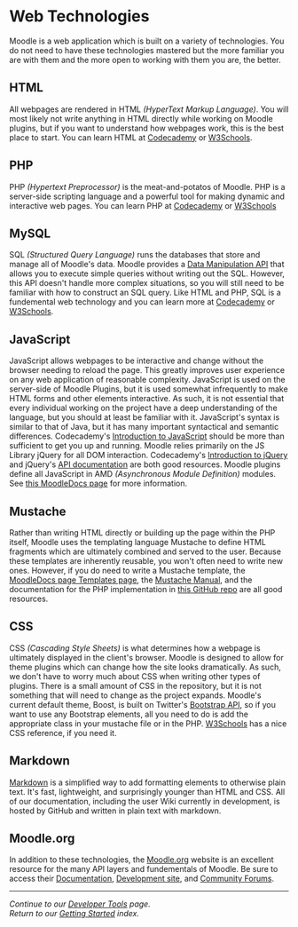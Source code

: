 # Web Technologies
Moodle is a web application which is built on a variety of technologies. You do not need to have these technologies mastered but the more familiar you are with them and the more open to working with them you are, the better.

## HTML
All webpages are rendered in HTML _(HyperText Markup Language)_. You will most likely not write anything in HTML directly while working on Moodle plugins, but if you want to understand how webpages work, this is the best place to start. You can learn HTML at [Codecademy](https://www.codecademy.com/learn/learn-html) or [W3Schools](https://www.w3schools.com/html).

## PHP
PHP _(Hypertext Preprocessor)_ is the meat-and-potatos of Moodle. PHP is a server-side scripting language and a powerful tool for making dynamic and interactive web pages. You can learn PHP at [Codecademy](https://www.codecademy.com/learn/learn-php) or [W3Schools](https://www.w3schools.com/php)

## MySQL
SQL _(Structured Query Language)_ runs the databases that store and manage all of Moodle's data. Moodle provides a [Data Manipulation API](https://docs.moodle.org/dev/Data_manipulation_API) that allows you to execute simple queries without writing out the SQL. However, this API doesn't handle more complex situations, so you will still need to be familiar with how to construct an SQL query. Like HTML and PHP, SQL is a fundemental web technology and you can learn more at [Codecademy](https://www.codecademy.com/learn/learn-sql) or [W3Schools](https://www.w3schools.com/sql).

## JavaScript
JavaScript allows webpages to be interactive and change without the browser needing to reload the page. This greatly improves user experience on any web application of reasonable complexity. JavaScript is used on the server-side of Moodle Plugins, but it is used somewhat infrequently to make HTML forms and other elements interactive. As such, it is not essential that every individual working on the project have a deep understanding of the language, but you should at least be familiar with it. JavaScript's syntax is similar to that of Java, but it has many important syntactical and semantic differences. Codecademy's [Introduction to JavaScript](https://www.codecademy.com/learn/introduction-to-javascript) should be more than sufficient to get you up and running. Moodle relies primarily on the JS Library jQuery for all DOM interaction. Codecademy's [Introduction to jQuery](https://www.codecademy.com/learn/learn-jquery) and jQuery's [API documentation](https://api.jquery.com) are both good resources. Moodle plugins define all JavaScript in AMD _(Asynchronous Module Definition)_ modules. See [this MoodleDocs page](https://docs.moodle.org/dev/Javascript_Modules) for more information.

## Mustache
Rather than writing HTML directly or building up the page within the PHP itself, Moodle uses the templating language Mustache to define HTML fragments which are ultimately combined and served to the user. Because these templates are inherently reusable, you won't often need to write new ones. However, if you do need to write a Mustache template, the [MoodleDocs page Templates page](https://docs.moodle.org/dev/Templates), the [Mustache Manual](https://mustache.github.io/mustache.5.html), and the documentation for the PHP implementation in [this GitHub repo](https://github.com/bobthecow/mustache.php) are all good resources.

## CSS
CSS _(Cascading Style Sheets)_ is what determines how a webpage is ultimately displayed in the client's browser. Moodle is designed to allow for theme plugins which can change how the site looks dramatically. As such, we don't have to worry much about CSS when writing other types of plugins. There is a small amount of CSS in the repository, but it is not something that will need to change as the project expands. Moodle's current default theme, Boost, is built on Twitter's [Bootstrap API](https://getbootstrap.com), so if you want to use any Bootstrap elements, all you need to do is add the appropriate class in your mustache file or in the PHP. [W3Schools](https://www.w3schools.com/cssref) has a nice CSS reference, if you need it.

## Markdown
[Markdown](https://www.markdownguide.org) is a simplified way to add formatting elements to otherwise plain text. It's fast, lightweight, and surprisingly younger than HTML and CSS. All of our documentation, including the user Wiki currently in development, is hosted by GitHub and written in plain text with markdown.

## Moodle.org
In addition to these technologies, the [Moodle.org](https://moodle.org) website is an excellent resource for the many API layers and fundementals of Moodle. Be sure to access their [Documentation](https://docs.moodle.org), [Development site](https://moodledev.io), and [Community Forums](https://moodle.org/course/view.php?id=5).

-----
*Continue to our [Developer Tools](/docs/TOOLS.md) page.*  </br>
*Return to our [Getting Started](/docs/GETTING_STARTED.md) index.*
